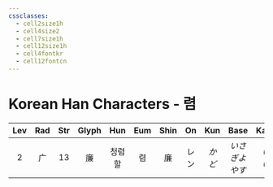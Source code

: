 ```yaml
---
cssclasses:
  - cell2size1h
  - cell4size2
  - cell7size1h
  - cell12size1h
  - cell4fontkr
  - cell12fontcn
---
```


# Korean Han Characters - 렴

| Lev | Rad | Str | Glyph | Hun | Eum | Shin | On  | Kun  |     Base     |   Kana   | Simp | Man  | Can  | Viet |
| :-: | :-: | :-: | :---: | :-: | :-: | :--: | :-: | :--: | :----------: | :------: | :--: | :--: | :--: | :--: |
|  2  |  广  | 13  |   廉   | 청렴할 |  렴  |  廉   | レン  | *かど* | *いさぎよ<br>やす* | *い<br>い* |  廉   | lián | lim4 | liêm |
 